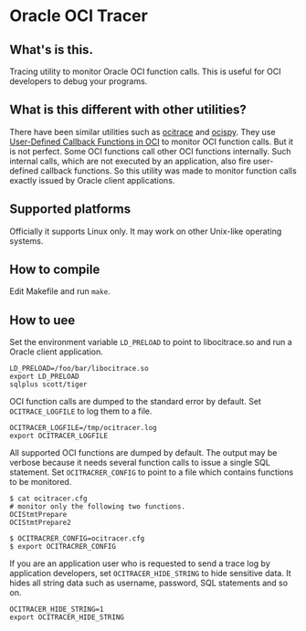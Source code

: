 Oracle OCI Tracer
=================

What's is this.
---------------

Tracing utility to monitor Oracle OCI function calls.
This is useful for OCI developers to debug your programs.

What is this different with other utilities?
--------------------------------------------

There have been similar utilities such as [ocitrace][1] and
[ocispy][2]. They use [User-Defined Callback Functions in OCI][3] to
monitor OCI function calls. But it is not perfect. Some OCI functions
call other OCI functions internally. Such internal calls, which are
not executed by an application, also fire user-defined callback
functions. So this utility was made to monitor function calls exactly
issued by Oracle client applications.

Supported platforms
-------------------

Officially it supports Linux only. It may work on other Unix-like operating systems.

How to compile
--------------

Edit Makefile and run `make`.

How to uee
----------

Set the environment variable `LD_PRELOAD` to point to libocitrace.so and
run a Oracle client application.

    LD_PRELOAD=/foo/bar/libocitrace.so
    export LD_PRELOAD
    sqlplus scott/tiger

OCI function calls are dumped to the standard error by default.
Set `OCITRACE_LOGFILE` to log them to a file.

    OCITRACER_LOGFILE=/tmp/ocitracer.log
    export OCITRACER_LOGFILE

All supported OCI functions are dumped by default. The output may be
verbose because it needs several function calls to issue a single SQL
statement. Set `OCITRACRER_CONFIG` to point to a file which contains
functions to be monitored.

    $ cat ocitracer.cfg
    # monitor only the following two functions.
    OCIStmtPrepare
    OCIStmtPrepare2
    
    $ OCITRACRER_CONFIG=ocitracer.cfg
    $ export OCITRACRER_CONFIG

If you are an application user who is requested to send a trace log by
application developers, set `OCITRACER_HIDE_STRING` to hide sensitive
data. It hides all string data such as username, password, SQL
statements and so on.

    OCITRACER_HIDE_STRING=1
    export OCITRACER_HIDE_STRING

[1]: http://sourceforge.net/projects/ocitrace/
[2]: http://www.reocities.com/ocispy/
[3]: http://download.oracle.com/docs/cd/B28359_01/appdev.111/b28395/oci09adv.htm#i466264
